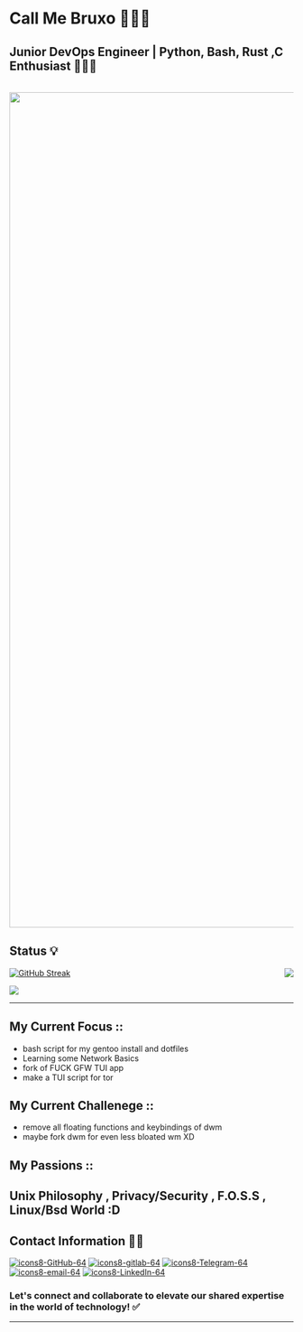# Call Me Bruxo 🧙🏽‍♂️

## Junior DevOps Engineer | Python, Bash, Rust ,C Enthusiast  👨🏻‍💻

<p align="center">
  <br><img src="https://github.com/voidbruxo/workers-cloudflare/blob/main/Other/pics/snake.svg" width="1480px">
</p>


## Status 💡

<p align="Right"><a href="https://github.com/anuraghazra/github-readme-stats">
  <img align="Right" src="https://github-readme-stats.vercel.app/api?username=voidbruxo&show_icons=true&theme=tokyonight" />
</a></p>

[![GitHub Streak](https://github-readme-streak-stats.herokuapp.com?user=voidbruxo&theme=github-dark-dimmed&hide_border=true&border_radius=1.8&date_format=j%20M%5B%20Y%5D&exclude_days=Sun%2CMon%2CTue%2CWed%2CThu%2CFri%2CSat&card_width=500)](https://git.io/streak-stats)

[![](https://visitcount.itsvg.in/api?id=voidbruxo&label=Profile%20Visit&pretty=true)](https://visitcount.itsvg.in)

--------------------------------------------------------------------------------------------------------------------------------------------------------------------------------------------------
## My Current Focus ::

- bash script for my gentoo install and dotfiles
- Learning some Network Basics
- fork of FUCK GFW TUI app
- make a TUI script for tor 
## My  Current Challenege ::

- remove all floating functions and keybindings of dwm
- maybe fork dwm for even less bloated wm XD
## My Passions ::

Unix Philosophy , Privacy/Security , F.O.S.S , Linux/Bsd World :D
--------------------------------------------------------------------------------------------------------------------------------------------------------------------------------------------------
## Contact Information 🤙🏻

[![icons8-GitHub-64](https://img.icons8.com/arcade/64/github.png)](https://github.com/voidbruxo)
[![icons8-gitlab-64](https://img.icons8.com/?size=64&id=34886&format=png)](https://gitlab.com/imbruxo)
[![icons8-Telegram-64](https://img.icons8.com/arcade/64/telegram-app.png)](https://t.me/imbruxo)
[![icons8-email-64](https://img.icons8.com/?size=70&id=fFbCvS8wxZFo&format=png&color=000000)](mailto:imbruxo@tuta.io)
[![icons8-LinkedIn-64](https://img.icons8.com/arcade/64/linkedin-circled.png)](https://au.linkedin.com/in/voidbruxo)

### Let's connect and collaborate to elevate our shared expertise in the world of technology! ✅
--------------------------------------------------------------------------------------------------------------------------------------------------------------------------------------------------
